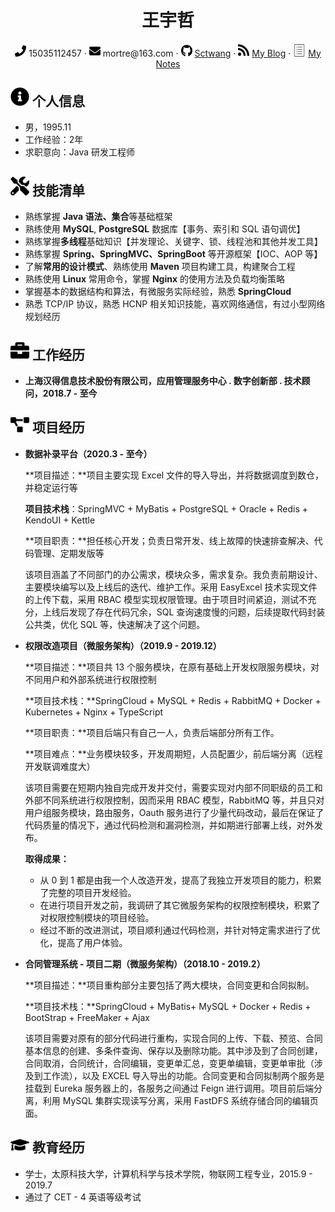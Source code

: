  <center>
     <h1>王宇哲</h1>
     <div>
         <span>
             <img src="assets/phone-solid.svg" width="18px">
             15035112457
         </span>
         ·
         <span>
             <img src="assets/envelope-solid.svg" width="18px">
             mortre@163.com
         </span>
         ·
         <span>
             <img src="assets/github-brands.svg" width="18px">
             <a href="https://github.com/Sctwang">Sctwang</a>
         </span>
         ·
         <span>
             <img src="assets/rss-solid.svg" width="18px">
             <a href="https://sctwang.github.io/">My Blog</a>
         </span>
         ·
         <span>
             <img src="assets/note.svg" width="20px">
             <a href="https://sctwang.github.io/docsify/">My Notes</a>
         </span>
     </div>
 </center>

 ## <img src="assets/info-circle-solid.svg" width="30px"> 个人信息 

 - 男，1995.11
- 工作经验：2年
 - 求职意向：Java 研发工程师

## <img src="assets/tools-solid.svg" width="30px"> 技能清单

- 熟练掌握 **Java 语法、集合**等基础框架
- 熟练使用 **MySQL**, **PostgreSQL** 数据库【事务、索引和 SQL 语句调优】
- 熟练掌握**多线程**基础知识【并发理论、关键字、锁、线程池和其他并发工具】
- 熟练掌握  **Spring、SpringMVC、SpringBoot** 等开源框架【IOC、AOP 等】
- 了解**常用的设计模式**、熟练使用 **Maven** 项目构建工具，构建聚合工程
- 熟练使用 **Linux** 常用命令，掌握 **Nginx** 的使用方法及负载均衡策略
- 掌握基本的数据结构和算法，有微服务实际经验，熟悉 **SpringCloud** 
- 熟悉 TCP/IP 协议，熟悉 HCNP 相关知识技能，喜欢网络通信，有过小型网络规划经历

## <img src="assets/briefcase-solid.svg" width="30px"> 工作经历

- **上海汉得信息技术股份有限公司，应用管理服务中心 . 数字创新部 . 技术顾问，2018.7 - 至今**

## <img src="assets/project-diagram-solid.svg" width="30px"> 项目经历

- **数据补录平台（2020.3 - 至今）**

  **项目描述：**项目主要实现 Excel 文件的导入导出，并将数据调度到数仓，并稳定运行等

  **项目技术栈**：SpringMVC + MyBatis + PostgreSQL + Oracle + Redis + KendoUI + Kettle
  
  **项目职责：**担任核心开发；负责日常开发、线上故障的快速排查解决、代码管理、定期发版等
  
  该项目涵盖了不同部门的办公需求，模块众多，需求复杂。我负责前期设计、主要模块编写以及上线后的迭代、维护工作。采用 EasyExcel 技术实现文件的上传下载，采用 RBAC 模型实现权限管理。由于项目时间紧迫，测试不充分，上线后发现了存在代码冗余，SQL 查询速度慢的问题，后续提取代码封装公共类，优化 SQL 等，快速解决了这个问题。
  
- **权限改造项目（微服务架构）（2019.9 - 2019.12）**

  **项目描述：**项目共 13 个服务模块，在原有基础上开发权限服务模块，对不同用户和外部系统进行权限控制

  **项目技术栈：**SpringCloud + MySQL + Redis + RabbitMQ + Docker + Kubernetes + Nginx + TypeScript

  **项目职责：**项目后端只有自己一人，负责后端部分所有工作。

  **项目难点：**业务模块较多，开发周期短，人员配置少，前后端分离（远程开发联调难度大）

  该项目需要在短期内独自完成开发并交付，需要实现对内部不同职级的员工和外部不同系统进行权限控制，因而采用 RBAC 模型，RabbitMQ 等，并且只对用户组服务模块，路由服务，Oauth 服务进行了少量代码改动，最后在保证了代码质量的情况下，通过代码检测和漏洞检测，并如期进行部署上线，对外发布。

  **取得成果：**
  
  - 从 0 到 1 都是由我一个人改造开发，提高了我独立开发项目的能力，积累了完整的项目开发经验。
  - 在进行项目开发之前，我调研了其它微服务架构的权限控制模块，积累了对权限控制模块的项目经验。
  - 经过不断的改进测试，项目顺利通过代码检测，并针对特定需求进行了优化，提高了用户体验。

- **合同管理系统 - 项目二期（微服务架构）（2018.10 - 2019.2）**

  **项目描述：**项目重构部分主要包括了两大模块，合同变更和合同拟制。

  **项目技术栈：**SpringCloud + MyBatis+ MySQL + Docker + Redis + BootStrap + FreeMaker + Ajax

  该项目需要对原有的部分代码进行重构，实现合同的上传、下载、预览、合同基本信息的创建、多条件查询、保存以及删除功能。其中涉及到了合同创建，合同取消，合同统计，合同编辑，变更单汇总，变更单编辑，变更单审批（涉及到工作流），以及 EXCEL 导入导出的功能。合同变更和合同拟制两个服务是挂载到 Eureka 服务器上的，各服务之间通过 Feign 进行调用。项目前后端分离，利用 MySQL 集群实现读写分离，采用 FastDFS 系统存储合同的编辑页面。


## <img src="assets/graduation-cap-solid.svg" width="30px"> 教育经历

- 学士，太原科技大学，计算机科学与技术学院，物联网工程专业，2015.9 - 2019.7
- 通过了 CET - 4 英语等级考试